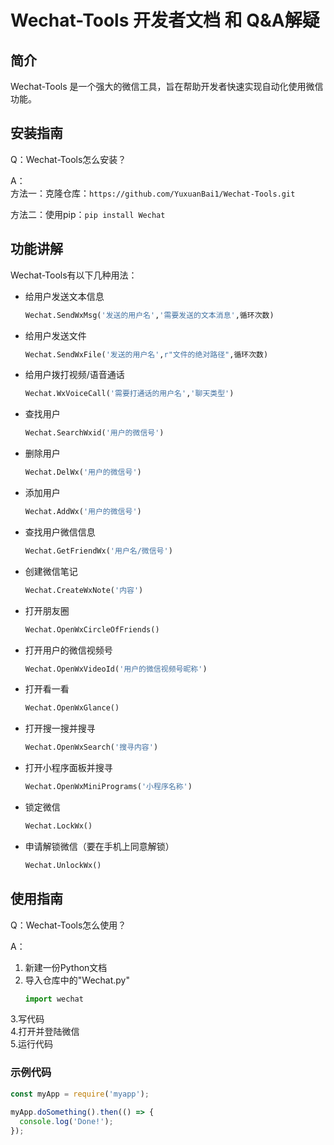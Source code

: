 # Wechat-Tools 开发者文档  和 Q&A解疑
  
## 简介  
  
Wechat-Tools 是一个强大的微信工具，旨在帮助开发者快速实现自动化使用微信功能。  
  
## 安装指南 
Q：Wechat-Tools怎么安装？

A：  
  方法一：克隆仓库：`https://github.com/YuxuanBai1/Wechat-Tools.git` 
  
  方法二：使用pip：`pip install Wechat`

## 功能讲解

Wechat-Tools有以下几种用法：
- 给用户发送文本信息
  ```python
  Wechat.SendWxMsg('发送的用户名','需要发送的文本消息',循环次数)
  ```
- 给用户发送文件
  ```python
  Wechat.SendWxFile('发送的用户名',r"文件的绝对路径",循环次数)
  ```
- 给用户拨打视频/语音通话
  ```python
  Wechat.WxVoiceCall('需要打通话的用户名','聊天类型')
  ```
- 查找用户
  ```python
  Wechat.SearchWxid('用户的微信号')
  ```
- 删除用户
  ```python
  Wechat.DelWx('用户的微信号')
  ```
- 添加用户
  ```python
  Wechat.AddWx('用户的微信号')
  ```
- 查找用户微信信息
  ```python
  Wechat.GetFriendWx('用户名/微信号')
  ```
- 创建微信笔记
  ```python
  Wechat.CreateWxNote('内容')
  ```
- 打开朋友圈
  ```python
  Wechat.OpenWxCircleOfFriends()
  ```
- 打开用户的微信视频号
  ```python
  Wechat.OpenWxVideoId('用户的微信视频号昵称')
  ```
- 打开看一看
  ```python
  Wechat.OpenWxGlance()
  ```
- 打开搜一搜并搜寻
  ```python
  Wechat.OpenWxSearch('搜寻内容')
  ```
- 打开小程序面板并搜寻
  ```python
  Wechat.OpenWxMiniPrograms('小程序名称')
  ```
- 锁定微信
  ```python
  Wechat.LockWx()
  ```
- 申请解锁微信（要在手机上同意解锁）
  ```python
  Wechat.UnlockWx()
  ```

## 使用指南  
Q：Wechat-Tools怎么使用？

A：
  1. 新建一份Python文档  
  2. 导入仓库中的"Wechat.py"
     ```python
     import wechat
     ```  
  3.写代码  
  4.打开并登陆微信  
  5.运行代码

### 示例代码  
  
```javascript  
const myApp = require('myapp');  
  
myApp.doSomething().then(() => {  
  console.log('Done!');  
});

